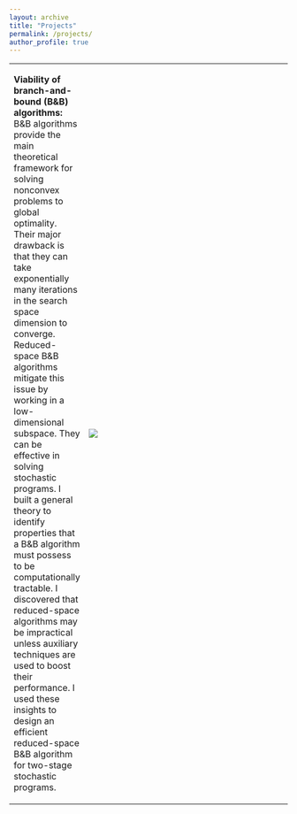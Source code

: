 ```yaml
---
layout: archive
title: "Projects"
permalink: /projects/
author_profile: true
---
```

<html>
<body>

<div>
    <table style = "border: none;">
      <tr>
        <td style = "border: none;">
          <p style="font-size:16px"><b>Viability of branch-and-bound (B&B) algorithms:</b><br>
              B&B algorithms provide the main theoretical framework for solving nonconvex problems to global optimality. Their major drawback is that they can take exponentially many iterations in the search space dimension to converge. Reduced-space B&B algorithms mitigate this issue by working in a low-dimensional subspace. They can be effective in solving stochastic programs. I built a general theory to identify properties that a B&B algorithm must possess to be computationally tractable. I discovered that reduced-space algorithms may be impractical unless auxiliary techniques are used to boost their performance. I used these insights to design an efficient reduced-space B&B algorithm for two-stage stochastic programs. </p>
        </td>
        <td style = "border: none;width: 453.5px;padding-right: 20px;">
          <img src="https://rohitkannan.github.io/images/fig1.png" style = "clear:both;width:auto;height:auto"/>
        </td>
      </tr>
    </table>
</div>

  

</body>
</html>
